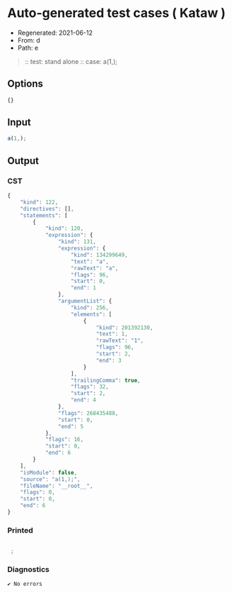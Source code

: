 # Auto-generated test cases ( Kataw )
- Regenerated: 2021-06-12
- From: d
- Path: e
> :: test: stand alone
> :: case: a(1,);
## Options

`````js
{}
`````
## Input

`````js
a(1,);
`````
## Output

### CST

```javascript
{
    "kind": 122,
    "directives": [],
    "statements": [
        {
            "kind": 120,
            "expression": {
                "kind": 131,
                "expression": {
                    "kind": 134299649,
                    "text": "a",
                    "rawText": "a",
                    "flags": 96,
                    "start": 0,
                    "end": 1
                },
                "argumentList": {
                    "kind": 256,
                    "elements": [
                        {
                            "kind": 201392130,
                            "text": 1,
                            "rawText": "1",
                            "flags": 96,
                            "start": 2,
                            "end": 3
                        }
                    ],
                    "trailingComma": true,
                    "flags": 32,
                    "start": 2,
                    "end": 4
                },
                "flags": 268435488,
                "start": 0,
                "end": 5
            },
            "flags": 16,
            "start": 0,
            "end": 6
        }
    ],
    "isModule": false,
    "source": "a(1,);",
    "fileName": "__root__",
    "flags": 0,
    "start": 0,
    "end": 6
}
```

### Printed

```javascript

 ; 
```

### Diagnostics

```javascript
✔ No errors
```

